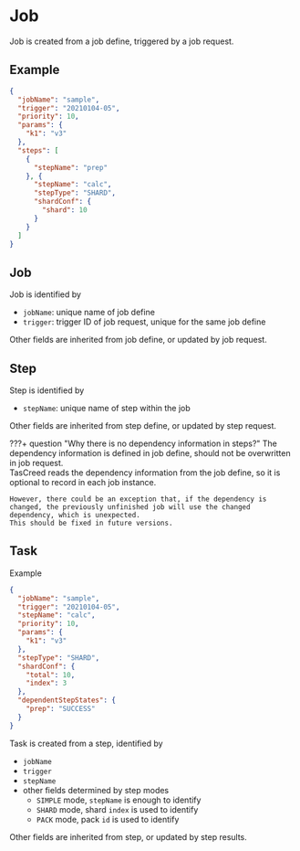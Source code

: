# Job

Job is created from a job define, triggered by a job request.

## Example

``` json
{
  "jobName": "sample",
  "trigger": "20210104-05",
  "priority": 10,
  "params": {
    "k1": "v3"
  },
  "steps": [
    {
      "stepName": "prep"
    }, {
      "stepName": "calc",
      "stepType": "SHARD",
      "shardConf": {
        "shard": 10
      }
    }
  ]
}
```

## Job

Job is identified by

- `jobName`: unique name of job define
- `trigger`: trigger ID of job request, unique for the same job define

Other fields are inherited from job define, or updated by job request.

## Step

Step is identified by

- `stepName`: unique name of step within the job

Other fields are inherited from step define, or updated by step request.

???+ question "Why there is no dependency information in steps?"
    The dependency information is defined in job define, should not be overwritten in job request.  
    TasCreed reads the dependency information from the job define, so it is optional to record in each job instance.  
    
    However, there could be an exception that, if the dependency is changed, the previously unfinished job will use the changed dependency, which is unexpected.   
    This should be fixed in future versions. 

## Task

Example

``` json
{
  "jobName": "sample",
  "trigger": "20210104-05",
  "stepName": "calc",
  "priority": 10,
  "params": {
    "k1": "v3"
  },
  "stepType": "SHARD",
  "shardConf": {
    "total": 10,
    "index": 3
  },
  "dependentStepStates": {
    "prep": "SUCCESS"
  }
}
```

Task is created from a step, identified by

- `jobName`
- `trigger`
- `stepName`
- other fields determined by step modes
    + `SIMPLE` mode, `stepName` is enough to identify
    + `SHARD` mode, shard `index` is used to identify
    + `PACK` mode, pack `id` is used to identify

Other fields are inherited from step, or updated by step results.
